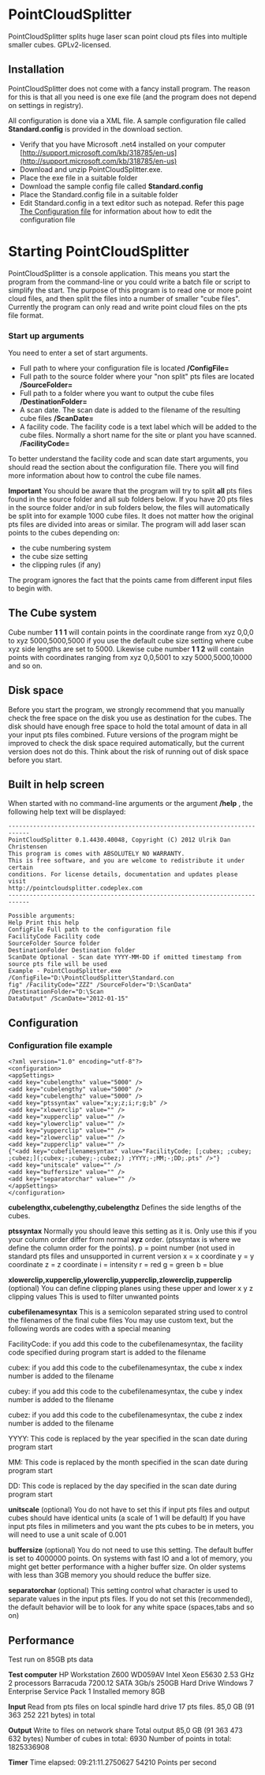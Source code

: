# PointCloudSplitter
PointCloudSplitter splits huge laser scan point cloud pts files into multiple smaller cubes.
 GPLv2-licensed.
 
 
## Installation 
PointCloudSplitter does not come with a fancy install program. The reason for this is that all you need is one exe file (and the program does not depend on settings in registry). 

All configuration is done via a XML file. A sample configuration file called **Standard.config** is provided in the download section. 

* Verify that you have Microsoft .net4 installed on your computer [http://support.microsoft.com/kb/318785/en-us](http://support.microsoft.com/kb/318785/en-us) 
* Download and unzip PointCloudSplitter.exe. 
* Place the exe file in a suitable folder 
* Download the sample config file called **Standard.config** 
* Place the Standard.config file in a suitable folder 
* Edit Standard.config in a text editor such as notepad. Refer this page [The Configuration file](The-Configuration-file) for information about how to edit the configuration file

# Starting PointCloudSplitter 

PointCloudSplitter is a console application. This means you start the program from the command-line or you could write a batch file or script to simplify the start. 
The purpose of this program is to read one or more point cloud files, and then split the files into a number of smaller "cube files". Currently the program can only read and write point cloud files on the pts file format. 



### Start up arguments 
You need to enter a set of start arguments. 

* Full path to where your configuration file is located **/ConfigFile=** 
* Full path to the source folder where your "non split" pts files are located **/SourceFolder=** 
* Full path to a folder where you want to output the cube files **/DestinationFolder=** 
* A scan date. The scan date is added to the filename of the resulting cube files **/ScanDate=** 
* A facility code. The facility code is a text label which will be added to the cube files. Normally a short name for the site or plant you have scanned. **/FacilityCode=** 

To better understand the facility code and scan date start arguments, you should read the section about the configuration file. There you will find more information about how to control the cube file names. 

**Important** You should be aware that the program will try to split **all** pts files found in the source folder and all sub folders below. 
If you have 20 pts files in the source folder and/or in sub folders below, the files will automatically be split into for example 1000 cube files. It does not matter how the original pts files are divided into areas or similar. The program will add laser scan points to the cubes depending on: 
* the cube numbering system 
* the cube size setting 
* the clipping rules (if any) 

The program ignores the fact that the points came from different input files to begin with. 

## The Cube system 
Cube number **1 1 1** will contain points in the coordinate range from xyz 0,0,0 to xyz 5000,5000,5000 if you use the default cube size setting where cube xyz side lengths are set to 5000. Likewise cube number **1 1 2** will contain points with coordinates ranging from xyz 0,0,5001 to xzy 5000,5000,10000 and so on. 

## Disk space 
Before you start the program, we strongly recommend that you manually check the free space on the disk you use as destination for the cubes. The disk should have enough free space to hold the total amount of data in all your input pts files combined. Future versions of the program might be improved to check the disk space required automatically, but the current version does not do this. Think about the risk of running out of disk space before you start. 

## Built in help screen 
When started with no command-line arguments or the argument **/help** , the following help text will be displayed: 
```
---------------------------------------------------------------------------- 
PointCloudSplitter 0.1.4430.40048, Copyright (C) 2012 Ulrik Dan Christensen 
This program is comes with ABSOLUTELY NO WARRANTY. 
This is free software, and you are welcome to redistribute it under certain 
conditions. For license details, documentation and updates please visit 
http://pointcloudsplitter.codeplex.com
---------------------------------------------------------------------------- 

Possible arguments: 
Help Print this help 
ConfigFile Full path to the configuration file 
FacilityCode Facility code 
SourceFolder Source folder 
DestinationFolder Destination folder 
ScanDate Optional - Scan date YYYY-MM-DD if omitted timestamp from 
source pts file will be used 
Example - PointCloudSplitter.exe /ConfigFile="D:\PointCloudSplitter\Standard.con 
fig" /FacilityCode="ZZZ" /SourceFolder="D:\ScanData" /DestinationFolder="D:\Scan 
DataOutput" /ScanDate="2012-01-15" 
```

## Configuration 
### Configuration file example 
```
<?xml version="1.0" encoding="utf-8"?> 
<configuration> 
<appSettings> 
<add key="cubelengthx" value="5000" /> 
<add key="cubelengthy" value="5000" /> 
<add key="cubelengthz" value="5000" /> 
<add key="ptssyntax" value="x;y;z;i;r;g;b" /> 
<add key="xlowerclip" value="" /> 
<add key="xupperclip" value="" /> 
<add key="ylowerclip" value="" /> 
<add key="yupperclip" value="" /> 
<add key="zlowerclip" value="" /> 
<add key="zupperclip" value="" /> 
{"<add key="cubefilenamesyntax" value="FacilityCode; [;cubex; ;cubey; ;cubez;](;cubex;-;cubey;-;cubez;) ;YYYY;-;MM;-;DD;.pts" />"} 
<add key="unitscale" value="" /> 
<add key="buffersize" value="" /> 
<add key="separatorchar" value="" /> 
</appSettings> 
</configuration> 
```
**cubelengthx,cubelengthy,cubelengthz** 
Defines the side lengths of the cubes. 

**ptssyntax** 
Normally you should leave this setting as it is. Only use this if you your column order differ from normal **xyz** order. (ptssyntax is where we define the column order for the points). 
p = point number (not used in standard pts files and unsupported in current version 
x = x coordinate 
y = y coordinate 
z = z coordinate 
i = intensity 
r = red 
g = green 
b = blue 

**xlowerclip,xupperclip,ylowerclip,yupperclip,zlowerclip,zupperclip** (optional) 
You can define clipping planes using these upper and lower x y z clipping values 
This is used to filter unwanted points 

**cubefilenamesyntax** 
This is a semicolon separated string used to control the filenames of the final cube files 
You may use custom text, but the following words are codes with a special meaning 

FacilityCode: if you add this code to the cubefilenamesyntax, the facility code specified during program start is added to the filename 

cubex: if you add this code to the cubefilenamesyntax, the cube x index number is added to the filename 

cubey: if you add this code to the cubefilenamesyntax, the cube y index number is added to the filename 

cubez: if you add this code to the cubefilenamesyntax, the cube z index number is added to the filename 

YYYY: This code is replaced by the year specified in the scan date during program start 

MM: This code is replaced by the month specified in the scan date during program start 

DD: This code is replaced by the day specified in the scan date during program start 

**unitscale** (optional) 
You do not have to set this if input pts files and output cubes should have identical units (a scale of 1 will be default) 
If you have input pts files in milimeters and you want the pts cubes to be in meters, you will need to use a unit scale of 0.001 

**buffersize** (optional) 
You do not need to use this setting. The default buffer is set to 4000000 points. On systems with fast IO and a lot of memory, you might get better performance with a higher buffer size. On older systems with less than 3GB memory you should reduce the buffer size. 

**separatorchar** (optional) 
This setting control what character is used to separate values in the input pts files. If you do not set this (recommended), the default behavior will be to look for any white space (spaces,tabs and so on) 

## Performance 

Test run on 85GB pts data 

**Test computer** 
HP Workstation Z600 WD059AV 
Intel Xeon E5630 2.53 GHz 2 processors 
Barracuda 7200.12 SATA 3Gb/s 250GB Hard Drive 
Windows 7 Enterprise Service Pack 1 
Installed memory 8GB 

**Input** 
Read from pts files on local spindle hard drive 
17 pts files. 85,0 GB (91 363 252 221 bytes) in total 

**Output** 
Write to files on network share 
Total output 85,0 GB (91 363 473 632 bytes) 
Number of cubes in total: 6930 
Number of points in total: 1825336908 

**Timer** 
Time elapsed: 09:21:11.2750627 
54210 Points per second
